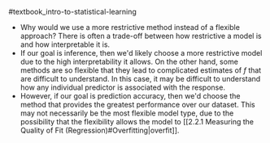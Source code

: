 #textbook_intro-to-statistical-learning

- Why would we use a more restrictive method instead of a flexible approach? There is often a trade-off between how restrictive a model is and how interpretable it is.
- If our goal is inference, then we'd likely choose a more restrictive model due to the high interpretability it allows. On the other hand, some methods are so flexible that they lead to complicated estimates of $f$ that are difficult to understand. In this case, it may be difficult to understand how any individual predictor is associated with the response. 
- However, if our goal is prediction accuracy, then we'd choose the method that provides the greatest performance over our dataset. This may not necessarily be the most flexible model type, due to the possibility that the flexibility allows the model to [[2.2.1 Measuring the Quality of Fit (Regression)#Overfitting|overfit]].